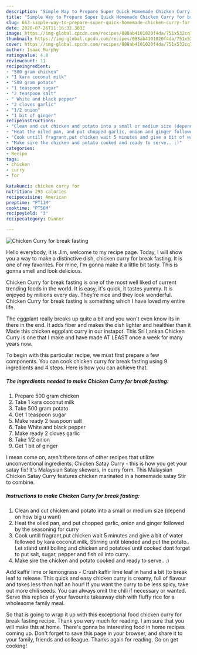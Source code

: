 ```yaml
---
description: "Simple Way to Prepare Super Quick Homemade Chicken Curry for break fasting"
title: "Simple Way to Prepare Super Quick Homemade Chicken Curry for break fasting"
slug: 663-simple-way-to-prepare-super-quick-homemade-chicken-curry-for-break-fasting
date: 2020-07-26T11:16:32.303Z
image: https://img-global.cpcdn.com/recipes/088ab4101020f4da/751x532cq70/chicken-curry-for-break-fasting-recipe-main-photo.jpg
thumbnail: https://img-global.cpcdn.com/recipes/088ab4101020f4da/751x532cq70/chicken-curry-for-break-fasting-recipe-main-photo.jpg
cover: https://img-global.cpcdn.com/recipes/088ab4101020f4da/751x532cq70/chicken-curry-for-break-fasting-recipe-main-photo.jpg
author: Isaac Murphy
ratingvalue: 4.8
reviewcount: 11
recipeingredient:
- "500 gram chicken"
- "1 kara coconut milk"
- "500 gram potato"
- "1 teaspoon sugar"
- "2 teaspoon salt"
- " White and black pepper"
- "2 cloves garlic"
- "1/2 onion"
- "1 bit of ginger"
recipeinstructions:
- "Clean and cut chicken and potato into a small or medium size (depend on how big u want)"
- "Heat the oiled pan, and put chopped garlic, onion and ginger followed by the seasoning for curry"
- "Cook untill fragrant,put chicken wait 5 minutes and give a bit of water followed by kara coconut milk, Stirring until blended and put the potato.. Let stand until boiling and chicken and potatoes until cooked dont forget to put salt, sugar, pepper and fish oil into curry.."
- "Make sire the chicken and potato cooked and ready to serve.. :)"
categories:
- Recipe
tags:
- chicken
- curry
- for

katakunci: chicken curry for 
nutrition: 293 calories
recipecuisine: American
preptime: "PT11M"
cooktime: "PT56M"
recipeyield: "3"
recipecategory: Dinner

---
```



![Chicken Curry for break fasting](https://img-global.cpcdn.com/recipes/088ab4101020f4da/751x532cq70/chicken-curry-for-break-fasting-recipe-main-photo.jpg)

Hello everybody, it is Jim, welcome to my recipe page. Today, I will show you a way to make a distinctive dish, chicken curry for break fasting. It is one of my favorites. For mine, I'm gonna make it a little bit tasty. This is gonna smell and look delicious.

Chicken Curry for break fasting is one of the most well liked of current trending foods in the world. It is easy, it's quick, it tastes yummy. It is enjoyed by millions every day. They're nice and they look wonderful. Chicken Curry for break fasting is something which I have loved my entire life.

The eggplant really breaks up quite a bit and you won&#39;t even know its in there in the end. It adds fiber and makes the dish lighter and healthier than it Made this chicken eggplant curry in our instapot. This Sri Lankan Chicken Curry is one that I make and have made AT LEAST once a week for many years now.


To begin with this particular recipe, we must first prepare a few components. You can cook chicken curry for break fasting using 9 ingredients and 4 steps. Here is how you can achieve that.

<!--inarticleads1-->

##### The ingredients needed to make Chicken Curry for break fasting:

1. Prepare 500 gram chicken
1. Take 1 kara coconut milk
1. Take 500 gram potato
1. Get 1 teaspoon sugar
1. Make ready 2 teaspoon salt
1. Take  White and black pepper
1. Make ready 2 cloves garlic
1. Take 1/2 onion
1. Get 1 bit of ginger


I mean come on, aren&#39;t there tons of other recipes that utilize unconventional ingredients. Chicken Satay Curry - this is how you get your satay fix! It&#39;s Malaysian Satay skewers, in curry form. This Malaysian Chicken Satay Curry features chicken marinated in a homemade satay Stir to combine. 

<!--inarticleads2-->

##### Instructions to make Chicken Curry for break fasting:

1. Clean and cut chicken and potato into a small or medium size (depend on how big u want)
1. Heat the oiled pan, and put chopped garlic, onion and ginger followed by the seasoning for curry
1. Cook untill fragrant,put chicken wait 5 minutes and give a bit of water followed by kara coconut milk, Stirring until blended and put the potato.. Let stand until boiling and chicken and potatoes until cooked dont forget to put salt, sugar, pepper and fish oil into curry..
1. Make sire the chicken and potato cooked and ready to serve.. :)


Add kaffir lime or lemongrass - Crush kaffir lime leaf in hand a bit (to break leaf to release. This quick and easy chicken curry is creamy, full of flavour and takes less than half an hour! If you want the curry to be less spicy, take out more chili seeds. You can always omit the chili if necessary or wanted. Serve this replica of your favourite takeaway dish with fluffy rice for a wholesome family meal. 

So that is going to wrap it up with this exceptional food chicken curry for break fasting recipe. Thank you very much for reading. I am sure that you will make this at home. There's gonna be interesting food in home recipes coming up. Don't forget to save this page in your browser, and share it to your family, friends and colleague. Thanks again for reading. Go on get cooking!
